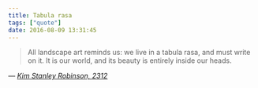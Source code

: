 ```yaml
---
title: Tabula rasa
tags: ["quote"]
date: 2016-08-09 13:31:45
---
```


> All landscape art reminds us: we live in a tabula rasa, and must write on it. It is our world, and its beauty is entirely inside our heads.

— <cite>[Kim Stanley Robinson, _2312_](https://www.goodreads.com/book/show/11830394-2312)</cite>
